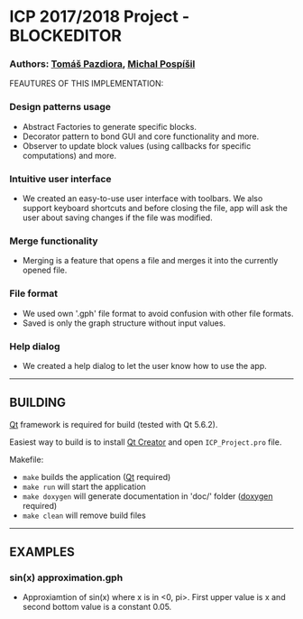 # ICP 2017/2018 Project - BLOCKEDITOR

### Authors: [Tomáš Pazdiora](https://github.com/Aroidzap), [Michal Pospíšil](https://github.com/xpospi95)
		 
FEAUTURES OF THIS IMPLEMENTATION:

### Design patterns usage
- Abstract Factories to generate specific blocks.
- Decorator pattern to bond GUI and core functionality and more.
- Observer to update block values (using callbacks for specific computations) and more.

### Intuitive user interface
- We created an easy-to-use user interface with toolbars. We also support keyboard shortcuts
   and before closing the file, app will ask the user about saving changes 
   if the file was modified.
   
### Merge functionality
- Merging is a feature that opens a file and merges it into the currently opened file.

### File format
- We used own '.gph' file format to avoid confusion with other file formats.
- Saved is only the graph structure without input values.
   
### Help dialog
- We created a help dialog to let the user know how to use the app.

------------------------------------------------

## BUILDING

[Qt](https://www.qt.io/) framework is required for build (tested with Qt 5.6.2).

Easiest way to build is to install [Qt Creator](https://www.qt.io/download) and open `ICP_Project.pro` file.

Makefile:
- `make` builds the application ([Qt](https://www.qt.io/) required)
- `make run` will start the application
- `make doxygen` will generate documentation in 'doc/' folder ([doxygen](http://www.stack.nl/~dimitri/doxygen/) required)
- `make clean` will remove build files

------------------------------------------------

## EXAMPLES
### sin(x) approximation.gph
- Approxiamtion of sin(x) where x is in <0, pi>. First upper value is x and second bottom 
   value is a constant 0.05.